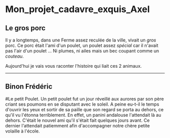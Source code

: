 # Mon_projet_cadavre_exquis_Axel
## Le gros porc

Il y a longtemps, dans une Ferme assez reculée de la ville, vivait un *gros* porc.
Ce porc était l'ami d'un poulet, un poulet assez *spécial* car il n'avait pas l'air d'un poulet ... Ni plumes, ni ailes
mais un bec coupant comme un *couteau*.

Aujourd'hui je vais vous raconter l'histoire qui liait ces 2 animaux.

---

Binon Frédéric
-
#Le petit Poulet.
Un petit poulet fut un jour réveillé aux aurores par son père criant ses 
poumons en se disputant avec le soleil. A peine eu-t-il le temps 
d'ouvrir les yeux et sortir de sa paille que son regard se porta au 
dehors, ce qu'il vu l'étonna terriblement. En effet, un panini andalouse 
l'attendait là au dehors. C'était le nouvel ami qu'il s'était fait 
quelques jours avant. Ce dernier l'attendait patiemment afin 
d'accompagner notre chère petite volaille à l'école.
